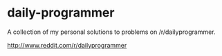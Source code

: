 # daily-programmer

A collection of my personal solutions to problems on /r/dailyprogrammer.

http://www.reddit.com/r/dailyprogrammer
